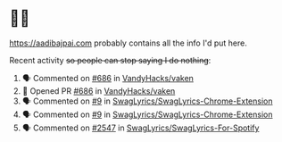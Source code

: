 # 👋🏻
<!--
**aadibajpai/aadibajpai** is a ✨ _special_ ✨ repository because its `README.md` (this file) appears on your GitHub profile.
-->
https://aadibajpai.com probably contains all the info I'd put here.

Recent activity ~~so people can stop saying I do nothing~~:
<!--START_SECTION:activity-->
1. 🗣 Commented on [#686](https://github.com//VandyHacks/vaken/issues/686) in [VandyHacks/vaken](https://github.com//VandyHacks/vaken)
2. 💪 Opened PR [#686](https://github.com//VandyHacks/vaken/pull/686) in [VandyHacks/vaken](https://github.com//VandyHacks/vaken)
3. 🗣 Commented on [#9](https://github.com//SwagLyrics/SwagLyrics-Chrome-Extension/issues/9) in [SwagLyrics/SwagLyrics-Chrome-Extension](https://github.com//SwagLyrics/SwagLyrics-Chrome-Extension)
4. 🗣 Commented on [#9](https://github.com//SwagLyrics/SwagLyrics-Chrome-Extension/issues/9) in [SwagLyrics/SwagLyrics-Chrome-Extension](https://github.com//SwagLyrics/SwagLyrics-Chrome-Extension)
5. 🗣 Commented on [#2547](https://github.com//SwagLyrics/SwagLyrics-For-Spotify/issues/2547) in [SwagLyrics/SwagLyrics-For-Spotify](https://github.com//SwagLyrics/SwagLyrics-For-Spotify)
<!--END_SECTION:activity-->
